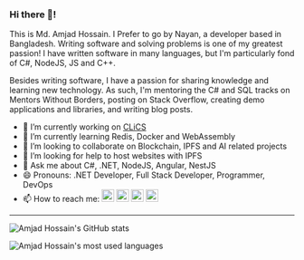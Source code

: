 ### Hi there 👋!

This is Md. Amjad Hossain. I Prefer to go by Nayan, a developer based in Bangladesh. Writing software and solving problems is one of my greatest passion! I have written software in many languages, but I'm particularly fond of C#, NodeJS, JS and C++.

Besides writing software, I have a passion for sharing knowledge and learning new technology. As such, I'm mentoring the C# and SQL tracks on Mentors Without Borders, posting on Stack Overflow, creating demo applications and libraries, and writing blog posts.

- 🔭 I’m currently working on [CLiCS](https://www.metlife.com.bd/about-us/foundation-ongoingprojects/)
- 🌱 I’m currently learning Redis, Docker and WebAssembly
- 👯 I’m looking to collaborate on Blockchain, IPFS and AI related projects
- 🤔 I’m looking for help to host websites with IPFS
- 💬 Ask me about C#, .NET, NodeJS, Angular, NestJS
- 😄 Pronouns: .NET Developer, Full Stack Developer, Programmer, DevOps
- 📫 How to reach me: [<img src="https://cdn1.iconfinder.com/data/icons/logotypes/32/square-linkedin-128.png" width="22" />](https://www.linkedin.com/in/md-amjad-hossain/) [<img src="https://cdn1.iconfinder.com/data/icons/logotypes/32/square-twitter-128.png" width="22" />](https://twitter.com/nayanch39034162) [<img src="https://cdn0.iconfinder.com/data/icons/social-rounded/72/stackoverflow-128.png" width="22" />](https://stackoverflow.com/users/6275238/amjad) [<img src="https://cdn1.iconfinder.com/data/icons/aami-flat-emails/64/email-15-128.png" width="22" />](mailto:nayanchowdhury92@gmail.com)
---

![Amjad Hossain's GitHub stats](https://github-readme-stats.sabesansathananthan.vercel.app/api?username=nayan2&show_icons=true&hide_border=true&count_private=true&include_all_commits=true&theme=radical)

![Amjad Hossain's most used languages](https://github-readme-stats.sabesansathananthan.vercel.app/api/top-langs/?username=nayan2&layout=compact&theme=radical)
